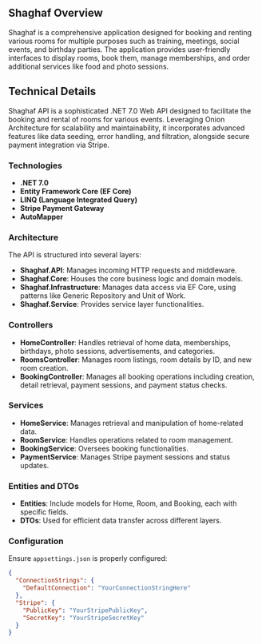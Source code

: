 ## Shaghaf Overview
Shaghaf is a comprehensive application designed for booking and renting various rooms for multiple purposes such as training, meetings, social events, and birthday parties. The application provides user-friendly interfaces to display rooms, book them, manage memberships, and order additional services like food and photo sessions.

## Technical Details
Shaghaf API is a sophisticated .NET 7.0 Web API designed to facilitate the booking and rental of rooms for various events. Leveraging Onion Architecture for scalability and maintainability, it incorporates advanced features like data seeding, error handling, and filtration, alongside secure payment integration via Stripe.

### Technologies
* **.NET 7.0**
* **Entity Framework Core (EF Core)**
* **LINQ (Language Integrated Query)**
* **Stripe Payment Gateway**
* **AutoMapper**

### Architecture
The API is structured into several layers:
* **Shaghaf.API**: Manages incoming HTTP requests and middleware.
* **Shaghaf.Core**: Houses the core business logic and domain models.
* **Shaghaf.Infrastructure**: Manages data access via EF Core, using patterns like Generic Repository and Unit of Work.
* **Shaghaf.Service**: Provides service layer functionalities.

### Controllers
* **HomeController**: Handles retrieval of home data, memberships, birthdays, photo sessions, advertisements, and categories.
* **RoomsController**: Manages room listings, room details by ID, and new room creation.
* **BookingController**: Manages all booking operations including creation, detail retrieval, payment sessions, and payment status checks.

### Services
* **HomeService**: Manages retrieval and manipulation of home-related data.
* **RoomService**: Handles operations related to room management.
* **BookingService**: Oversees booking functionalities.
* **PaymentService**: Manages Stripe payment sessions and status updates.

### Entities and DTOs
* **Entities**: Include models for Home, Room, and Booking, each with specific fields.
* **DTOs**: Used for efficient data transfer across different layers.

### Configuration
Ensure `appsettings.json` is properly configured:
```json
{
  "ConnectionStrings": {
    "DefaultConnection": "YourConnectionStringHere"
  },
  "Stripe": {
    "PublicKey": "YourStripePublicKey",
    "SecretKey": "YourStripeSecretKey"
  }
}





